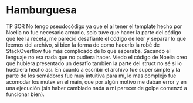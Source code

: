# Hamburguesa
TP SOR
No tengo pseudocódigo ya que el al tener el template hecho por Noelia no fue necesario armarlo, solo tuve que hacer la parte del código que lee la receta, me pareció desafiante el código de leer y separar lo que leemos del archivo, si bien la forma de como hacerlo la robé de StackOverflow fue más complicado de lo que esperaba. Sacando el lenguaje no era nada que no pudiera hacer.
Viedo el código de Noelia creo que hubiera presentado un desafío tambien la parte del struct no sé si lo huebiera hecho así. En cuanto a escribir el archivo fue super simple y la parte de los semádoros fue muy intuitiva para mí, lo mas complejo fue acomodar los mutex en el main, que por algún motivo me daban error y en una ejecución (sin haber cambiado nada a mi parecer de golpe comenzó a funcionar bien).
